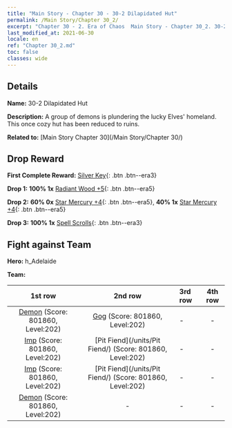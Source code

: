 ```yaml
---
title: "Main Story - Chapter 30 - 30-2 Dilapidated Hut"
permalink: /Main Story/Chapter 30_2/
excerpt: "Chapter 30 - 2. Era of Chaos  Main Story - Chapter 30_2. 30-2 Dilapidated Hut"
last_modified_at: 2021-06-30
locale: en
ref: "Chapter 30_2.md"
toc: false
classes: wide
---
```


## Details

 **Name:** 30-2 Dilapidated Hut

 **Description:** A group of demons is plundering the lucky Elves' homeland. This once cozy hut has been reduced to ruins.

 **Related to:** [Main Story Chapter 30](/Main Story/Chapter 30/)

## Drop Reward

 **First Complete Reward:** [Silver Key](/Items/con_693/){: .btn .btn--era3}

 **Drop 1:** **100% 1x** [Radiant Wood +5](/Items/mat_97/){: .btn .btn--era5}

 **Drop 2:** **60% 0x** [Star Mercury +4](/Items/mat_91/){: .btn .btn--era5}, **40% 1x** [Star Mercury +4](/Items/mat_91/){: .btn .btn--era5}

 **Drop 3:** **100% 1x** [Spell Scrolls](/Items/con_694/){: .btn .btn--era3}


## Fight against Team
 **Hero:** h_Adelaide

 **Team:**


  | 1st row | 2nd row | 3rd row | 4th row |
  |:----:|:----:|:----|:----:|
  | [Demon](/units/Demon/) (Score: 801860, Level:202)  | [Gog](/units/Gog/) (Score: 801860, Level:202)  | - | - |
  | [Imp](/units/Imp/) (Score: 801860, Level:202)  | [Pit Fiend](/units/Pit Fiend/) (Score: 801860, Level:202)  | - | - |
  | [Imp](/units/Imp/) (Score: 801860, Level:202)  | [Pit Fiend](/units/Pit Fiend/) (Score: 801860, Level:202)  | - | - |
  | [Demon](/units/Demon/) (Score: 801860, Level:202)  | - | - | - |


